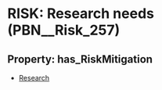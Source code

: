 # RISK: __Research needs__ (PBN__Risk_257)

## Property: has_RiskMitigation

* [Research](PBN__RiskMitigation_318)

